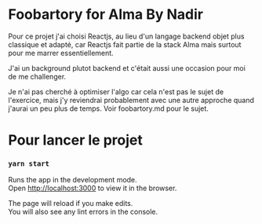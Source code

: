 # Foobartory for Alma By Nadir

Pour ce projet j'ai choisi Reactjs, au lieu d'un langage backend objet plus classique et adapté, car Reactjs fait partie de la stack Alma mais surtout pour me marrer essentiellement.

J'ai un background plutot backend et c'était aussi une occasion pour moi de me challenger.

Je n'ai pas cherché à optimiser l'algo car cela n'est pas le sujet de l'exercice, mais j'y reviendrai probablement avec une autre approche quand j'aurai un peu plus de temps. Voir foobartory.md pour le sujet.

# Pour lancer le projet
### `yarn start`

Runs the app in the development mode.\
Open [http://localhost:3000](http://localhost:3000) to view it in the browser.

The page will reload if you make edits.\
You will also see any lint errors in the console.



